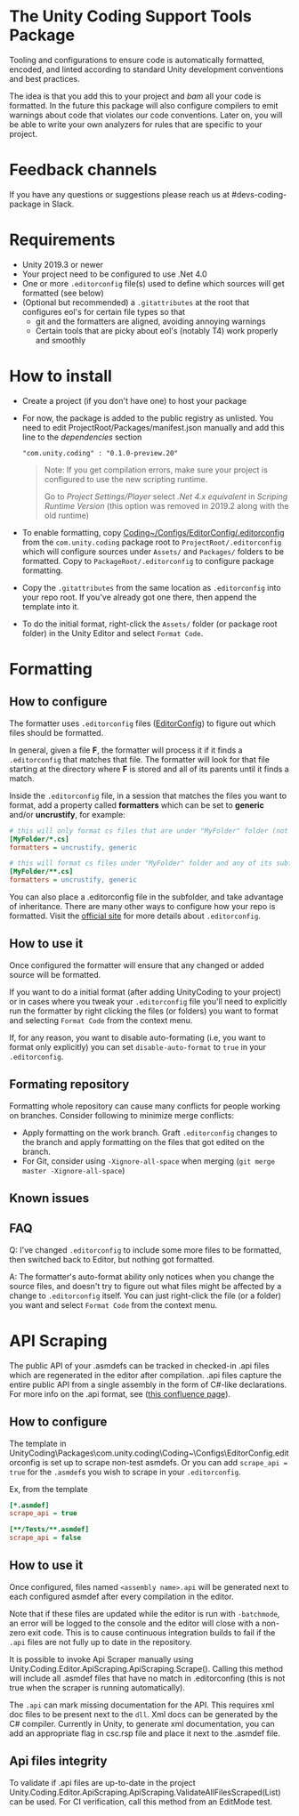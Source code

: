 # The Unity Coding Support Tools Package

Tooling and configurations to ensure code is automatically formatted, encoded, and linted according to standard Unity development conventions and best practices.

The idea is that you add this to your project and *bam* all your code is formatted. In the future this package will also configure compilers to emit warnings about code that violates our code conventions. Later on, you will be able to write your own analyzers for rules that are specific to your project.

# Feedback channels

If you have any questions or suggestions please reach us at #devs-coding-package in Slack.

# Requirements

- Unity 2019.3 or newer
- Your project need to be configured to use .Net 4.0
- One or more `.editorconfig` file(s) used to define which sources will get formatted (see below)
- (Optional but recommended) a `.gitattributes` at the root that configures eol's for certain file types so that
  - git and the formatters are aligned, avoiding annoying warnings
  - Certain tools that are picky about eol's (notably T4) work properly and smoothly

# How to install

- Create a project (if you don't have one) to host your package

- For now, the package is added to the public registry as unlisted. You need to edit ProjectRoot/Packages/manifest.json manually and add this line to the *dependencies* section

    `"com.unity.coding" : "0.1.0-preview.20"`

    > Note: If you get compilation errors, make sure your project is configured to use the new scripting runtime.
    >
    > Go to *Project Settings/Player* select *.Net 4.x equivalent* in *Scriping Runtime Version* (this option was removed in 2019.2 along with the old runtime)

- To enable formatting, copy [Coding~/Configs/EditorConfig/.editorconfig](Coding~/Configs/EditorConfig/.editorconfig) from the `com.unity.coding` package root to `ProjectRoot/.editorconfig` which will configure sources under `Assets/` and `Packages/` folders to be formatted. Copy to `PackageRoot/.editorconfig` to configure package formatting.

- Copy the `.gitattributes` from the same location as `.editorconfig` into your repo root. If you've already got one there, then append the template into it.

- To do the initial format, right-click the `Assets/` folder (or package root folder) in the Unity Editor and select `Format Code`.

# Formatting

## How to configure

The formatter uses `.editorconfig` files ([EditorConfig](https://editorconfig.org/)) to figure out which files should be formatted.

In general, given a file **F**, the formatter will process it if it finds a `.editorconfig` that matches that file. The formatter will look for that file starting at the directory where **F** is stored and all of its parents until it finds a match.

Inside the `.editorconfig` file, in a session that matches the files you want to format, add a property called **formatters** which can be set to **generic** and/or **uncrustify**, for example:

```ini
# this will only format cs files that are under "MyFolder" folder (not in subfolders)
[MyFolder/*.cs]
formatters = uncrustify, generic

# this will format cs files under "MyFolder" folder and any of its subfolders
[MyFolder/**.cs]
formatters = uncrustify, generic
```

You can also place a .editorconfig file in the subfolder, and take advantage of inheritance. There are many other ways to configure how your repo is formatted. Visit the [official site](https://editorconfig.org/) for more details about `.editorconfig`.

## How to use it

Once configured the formatter will ensure that any changed or added source will be formatted.

If you want to do a initial format (after adding UnityCoding to your project) or in cases where you tweak your `.editorconfig` file you'll need to explicitly run the formatter by right clicking the files (or folders) you want to format and selecting `Format Code` from the context menu.

If, for any reason, you want to disable auto-formating (i.e, you want to format only explicitly) you can set `disable-auto-format` to `true` in your `.editorconfig`.

## Formating repository

Formatting whole repository can cause many conflicts for people working on branches. Consider following to minimize merge conflicts:
- Apply formatting on the work branch. Graft `.editorconfig` changes to the branch and apply formatting on the files that got edited on the branch. 
- For Git, consider using `-Xignore-all-space` when merging (`git merge master -Xignore-all-space`) 

## Known issues

## FAQ

Q: I've changed `.editorconfig` to include some more files to be formatted, then switched back to Editor, but nothing got formatted.

A: The formatter's auto-format ability only notices when you change the source files, and doesn't try to figure out what files might be affected by a change to `.editorconfig` itself. You can just right-click the file (or a folder) you want and select `Format Code` from the context menu.

# API Scraping

The public API of your .asmdefs can be tracked in checked-in .api files which are regenerated in the editor after compilation. .api files capture the entire public API from a single assembly in the form of C#-like declarations. For more info on the .api format, see ([this confluence page](https://confluence.hq.unity3d.com/pages/viewpage.action?spaceKey=DEV&title=Tracking+API+Through+.api+and+.platform.api)).

## How to configure

The template in UnityCoding\Packages\com.unity.coding\Coding~\Configs\EditorConfig\.editorconfig is set up to scrape non-test asmdefs. Or you can add `scrape_api = true` for the `.asmdef`s you wish to scrape in your `.editorconfig`.

Ex, from the template
```ini
[*.asmdef]
scrape_api = true

[**/Tests/**.asmdef]
scrape_api = false
```

## How to use it

Once configured, files named `<assembly name>.api` will be generated next to each configured asmdef after every compilation in the editor.

Note that if these files are updated while the editor is run with `-batchmode`, an error will be logged to the console and the editor will close with a non-zero exit code. This is to cause continuous integration builds to fail if the `.api` files are not fully up to date in the repository.

It is possible to invoke Api Scraper manually using Unity.Coding.Editor.ApiScraping.ApiScraping.Scrape(). Calling this method will include all .asmdef files that have no match in .editorconfing (this is not true when the scraper is running automatically).

The `.api` can mark missing documentation for the API. This requires xml doc files to be present next to the `dll`. Xml docs can be generated by the C# compiler. Currently in Unity, to generate xml documentation, you can add an appropriate flag in csc.rsp file and place it next to the .asmdef file.  

## Api files integrity 

To validate if .api files are up-to-date in the project Unity.Coding.Editor.ApiScraping.ApiScraping.ValidateAllFilesScraped(List<string>) can be used. For CI verification, call this method from an EditMode test. 